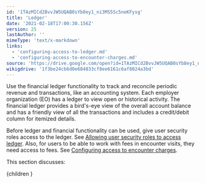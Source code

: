 ```yaml
---
id: '1TAzMICd2BvvJW5UQAB0sYb8ey1_ni3MS5Sc5neKFysg'
title: 'Ledger'
date: '2021-02-18T17:00:30.156Z'
version: 25
lastAuthor: ''
mimeType: 'text/x-markdown'
links:
  - 'configuring-access-to-ledger.md'
  - 'configuring-access-to-encounter-charges.md'
source: 'https://drive.google.com/open?id=1TAzMICd2BvvJW5UQAB0sYb8ey1_ni3MS5Sc5neKFysg'
wikigdrive: '1f3be24cb6d0e684833cf8ee6161c6af8024a3bd'
---
```

Use the financial ledger functionality to track and reconcile periodic revenue and transactions, like an accounting system. Each employer organization (EO) has a ledger to view open or historical activity. The financial ledger provides a bird's-eye view of the overall account balance and has a friendly view of all the transactions and includes a credit/debit column for itemized details.

Before ledger and financial functionality can be used, give user security roles access to the ledger. See [Allowing user security roles to access ledger](configuring-access-to-ledger.md). Also, for users to be able to work with fees in encounter visits, they need access to fees. See [Configuring access to encounter charges](configuring-access-to-encounter-charges.md).

This section discusses:

{children }
